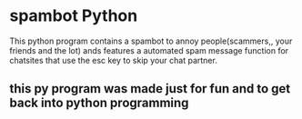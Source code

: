 # spambot Python
 This python program contains a spambot to annoy people(scammers,, your friends and the lot)
 ands features a automated spam message function for chatsites that use the esc key to skip your chat partner.
 
 ## this py program was made just for fun and to get back into python programming

